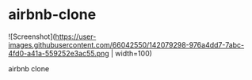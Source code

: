 # airbnb-clone

![Screenshot](https://user-images.githubusercontent.com/66042550/142079298-976a4dd7-7abc-4fd0-a41a-559252e3ac55.png | width=100)


airbnb clone
